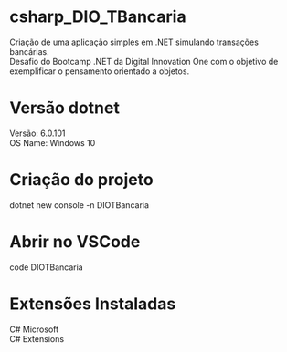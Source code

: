# csharp_DIO_TBancaria
Criação de uma aplicação simples em .NET simulando transações bancárias.<br/>
Desafio do Bootcamp .NET da Digital Innovation One com o objetivo de exemplificar o pensamento orientado a objetos.

# Versão dotnet
Versão: 6.0.101<br/>
OS Name: Windows 10

# Criação do projeto
dotnet new console -n DIOTBancaria

# Abrir no VSCode
code DIOTBancaria

# Extensões Instaladas
C# Microsoft<br/>
C# Extensions
